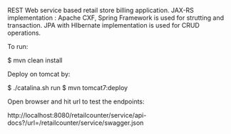 REST Web service based retail store billing application. JAX-RS implementation : Apache CXF, Spring Framework is used for strutting and transaction. JPA with HIbernate implementation is used for CRUD operations.

To run:

$ mvn clean install

Deploy on tomcat by:

$ ./catalina.sh run
$ mvn tomcat7:deploy

Open browser and hit url to test the endpoints: 

http://localhost:8080/retailcounter/service/api-docs?/url=/retailcounter/service/swagger.json




